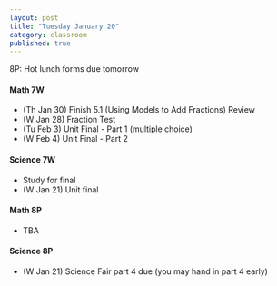 ```yaml
---
layout: post
title: "Tuesday January 20"
category: classroom
published: true
---
```

8P: Hot lunch forms due tomorrow

#### Math 7W
* (Th Jan 30) Finish 5.1 (Using Models to Add Fractions) Review
* (W Jan 28) Fraction Test
* (Tu Feb 3) Unit Final - Part 1 (multiple choice)
* (W Feb 4) Unit Final - Part 2 

#### Science 7W
* Study for final
* (W Jan 21) Unit final

#### Math 8P
* TBA

#### Science 8P
* (W Jan 21) Science Fair part 4 due (you may hand in part 4 early)
